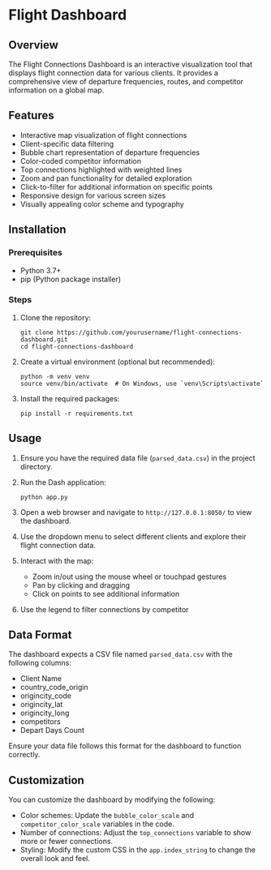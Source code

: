 # Flight Dashboard

## Overview

The Flight Connections Dashboard is an interactive visualization tool that displays flight connection data for various clients. It provides a comprehensive view of departure frequencies, routes, and competitor information on a global map.

## Features

- Interactive map visualization of flight connections
- Client-specific data filtering
- Bubble chart representation of departure frequencies
- Color-coded competitor information
- Top connections highlighted with weighted lines
- Zoom and pan functionality for detailed exploration
- Click-to-filter for additional information on specific points
- Responsive design for various screen sizes
- Visually appealing color scheme and typography

## Installation

### Prerequisites

- Python 3.7+
- pip (Python package installer)

### Steps

1. Clone the repository:
   ```
   git clone https://github.com/yourusername/flight-connections-dashboard.git
   cd flight-connections-dashboard
   ```

2. Create a virtual environment (optional but recommended):
   ```
   python -m venv venv
   source venv/bin/activate  # On Windows, use `venv\Scripts\activate`
   ```

3. Install the required packages:
   ```
   pip install -r requirements.txt
   ```

## Usage

1. Ensure you have the required data file (`parsed_data.csv`) in the project directory.

2. Run the Dash application:
   ```
   python app.py
   ```

3. Open a web browser and navigate to `http://127.0.0.1:8050/` to view the dashboard.

4. Use the dropdown menu to select different clients and explore their flight connection data.

5. Interact with the map:
   - Zoom in/out using the mouse wheel or touchpad gestures
   - Pan by clicking and dragging
   - Click on points to see additional information

6. Use the legend to filter connections by competitor

## Data Format

The dashboard expects a CSV file named `parsed_data.csv` with the following columns:

- Client Name
- country_code_origin
- origincity_code
- origincity_lat
- origincity_long
- competitors
- Depart Days Count

Ensure your data file follows this format for the dashboard to function correctly.

## Customization

You can customize the dashboard by modifying the following:

- Color schemes: Update the `bubble_color_scale` and `competitor_color_scale` variables in the code.
- Number of connections: Adjust the `top_connections` variable to show more or fewer connections.
- Styling: Modify the custom CSS in the `app.index_string` to change the overall look and feel.
